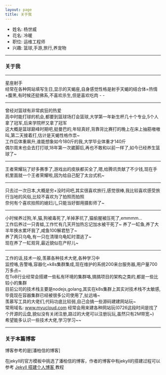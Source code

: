 ```yaml
---
layout: page
title: 关于我
---
```


- 姓名: 杨世威
- 花名: 冷暖
- 职位: 运维工程师
- 兴趣: 篮球,手游,旅行,养宠物  

---
### **关于我**
---
星座射手  
经常在各种网站填写生日,显示的天蝎座,自身感觉性格是射手天蝎的结合体=热情+腹黑,有时候还挺佛系,不喜欢杀生,但是喜欢吃肉 - -  

---
曾经对篮球有非常疯狂的热爱  
高中时能打球的机会,都要到篮球场打会篮球,大学第一年新生杯几十个专业,5个人拿了冠军,后来学院杯又拿了冠军  
这大概是篮球巅峰时期吧,挺曼巴的,年轻真好,背靠背比赛打的晚上在床上抽筋嗷嗷叫,第二天接着打,估计是天蝎性格作祟~  
工作后体重飙升,谁能想象如今180斤的我,大学毕业体重才140斤  
偶尔周末也会去打打球,18年第一次崴脚后,再也不敢和以前一样了,如今已经养生篮球了~  

---
王者荣耀玩了好多赛季了,游戏出的皮肤都买全了,嗯,给腾讯贡献了不少钱,现在手机里面就一个王者荣耀啦,因为给自己配了太台式机~  

---
只去过一次日本,大概是穷+没时间吧,其实很喜欢旅行,感觉很棒,我比较喜欢感受旅行当地的风俗,比较不喜欢为了拍照而拍照  
奈何有个喜欢拍照的媳妇儿,只能当好御用摄影师了~  

---
小时候养过狗,羊,猫,狗被毒死了,羊掉茅坑了,猫偷腥被压死了,emmmm...  
工作后养过一只青蛙,工作忙有几天开加热忘记加水被干死了~
养了一缸鱼,养了大半年换水累坏我了,咸鱼100解君愁了~  
养了两只乌龟,有一只在清理乌龟缸时潜逃了~  
现在养了一缸观背,最近貌似在产籽儿~  

---
工作的话,技术一般,羡慕各种技术大佬,各种学习中  
监控咯,告警咯,容器化+k8s集群集成,现在维护的系统200来台服务器,用户量700万多点~  
在ToB行业经常会搭建一些私有环境的集群咯,搞搞项目的架构之类的,都是一些比较小的集群  
目前公司的技术栈主要是nodejs,golang,其实在k8s集群上其实对技术栈不太敏感,毕竟现在容器集群已经被很多公司使用了,扯远咯~  
羡慕写工具的大佬们,代码功底比较弱,自己会搞一些源码建建网站玩~  
常用域名: www.myucloud.com  经常会用来建各种网站玩(0726这段时间是找了个开源的云盘,貌似没有关闭注册,路过的大佬可以注册玩玩,虽然只有2M带宽~)  
希望能多认识一些技术大佬,学习学习~~  

---
### **关于本篇博客**

博客参考的是[潘柏信的博客]

在jekyll的官方模板中挑选了潘柏信的博客，作者的博客中有jekyll的搭建过程可以参考
<a href="http://baixin.io/2016/10/jekyll_tutorials1/"> Jekyll 搭建个人博客 </a>教程  
